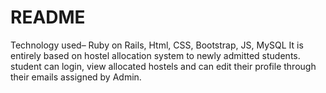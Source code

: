 # README

Technology used– Ruby on Rails, Html, CSS, Bootstrap, JS, MySQL 
It is entirely based on hostel allocation system to newly 
admitted students. student can login, view allocated 
hostels and can edit their profile through their emails 
assigned by Admin.
